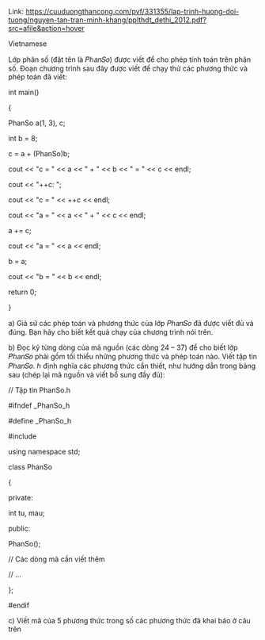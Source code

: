 Link: https://cuuduongthancong.com/pvf/331355/lap-trinh-huong-doi-tuong/nguyen-tan-tran-minh-khang/pplthdt_dethi_2012.pdf?src=afile&action=hover

Vietnamese

Lớp phân số (đặt tên là 𝑃ℎ𝑎𝑛𝑆𝑜) được viết để cho phép tính toán trên phân số. Đoạn chương trình sau
đây được viết để chạy thử các phương thức và phép toán đã viết:

int main()

{

PhanSo a(1, 3), c;

int b = 8;

c = a + (PhanSo)b;

cout << "c = " << a << " + " << b << " = " << c << endl;

cout << "++c: ";

cout << "c = " << ++c << endl;

cout << "a = " << a << " + " << c << endl;

a += c;

cout << "a = " << a << endl;

b = a;

cout << "b = " << b << endl;

return 0;

}

a) Giả sử các phép toán và phương thức của lớp 𝑃ℎ𝑎𝑛𝑆𝑜 đã được viết đủ và đúng. Bạn hãy cho biết
kết quả chạy của chương trình nói trên.

b) Đọc kỹ từng dòng của mã nguồn (các dòng 24 – 37) để cho biết lớp 𝑃ℎ𝑎𝑛𝑆𝑜 phải gồm tối thiểu
những phương thức và phép toán nào. Viết tập tin 𝑃ℎ𝑎𝑛𝑆𝑜. ℎ định nghĩa các phương thức cần
thiết, như hướng dẫn trong bảng sau (chép lại mã nguồn và viết bổ sung đầy đủ):

// Tập tin PhanSo.h

#ifndef _PhanSo_h

#define _PhanSo_h

#include <iostream>
  
using namespace std;
  
class PhanSo 
  
{
  
private:
  
int tu, mau;
  
public:
  
PhanSo();
  
// Các dòng mã cần viết thêm
  
// ...
  
};
  
#endif
  
c) Viết mã của 5 phương thức trong số các phương thức đã khai báo ở câu trên
  
